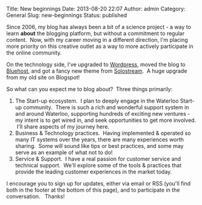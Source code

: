 Title: New beginnings
Date: 2013-08-20 22:07
Author: admin
Category: General
Slug: new-beginnings
Status: published

Since 2006, my blog has always been a bit of a science project - a way
to learn **about** the blogging platform, but without a commitment to
regular content.  Now, with my career moving in a different direction,
I'm placing more priority on this creative outlet as a way to more
actively participate in the online community.

On the technology side, I've upgraded to
[Wordpress](http://wordpress.org/ "Wordpress"), moved the blog to
[Bluehost](http://www.bluehost.com/ "Bluehost"), and got a fancy new
theme from
[Solostream](http://www.solostream.com/wordpress-themes/wp-professional/).
 A huge upgrade from my old site on Blogspot!

So what can you expect me to blog about?  Three things primarily:

1.  The Start-up ecosystem.  I plan to deeply engage in the Waterloo
    Start-up community.  There is such a rich and wonderful support
    system in and around Waterloo, supporting hundreds of exciting new
    ventures - my intent is to get wired in, and seek opportunities to
    get more involved.  I'll share aspects of my journey here.
2.  Business & Technology practices.  Having implemented & operated so
    many IT systems over the years, there are many experiences worth
    sharing.  Some will sound like tips or best practices, and some may
    serve as an example of what not to do!
3.  Service & Support.  I have a real passion for customer service and
    technical support.  We'll explore some of the tools & practices that
    provide the leading customer experiences in the market today.

I encourage you to sign up for updates, either via email or RSS (you'll
find both in the footer at the bottom of this page), and to participate
in the conversation.   Thanks!
